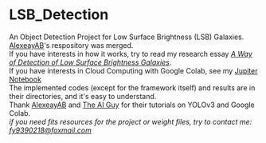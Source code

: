 # LSB_Detection
An Object Detection Project for Low Surface Brightness (LSB) Galaxies. [AlexeayAB](https://github.com//darknet#how-to-train-to-detect-your-custom-objects)'s respository was merged. <br/>If you have interests in how it works, try to read my research essay [*A Way of Detection of Low Surface Brightness Galaxies*](https://github.com/wannaAC/LSB_Detetion/blob/master/A%20Way%20of%20Detection%20of%20Low%20Surface%20Brightness%20Galaxies.pdf).<br/>If you have interests in Cloud Computing with Google Colab, see my [Jupiter Notebook](https://github.com/wannaAC/LSB_Detetion/blob/master/codes/YOLOv3_Colab.ipynb)<br/>The implemented codes (except for the framework itself) and results are in their directories, and it's easy to understand.<br/>Thank [AlexeayAB](https://github.com/AlexeyAB/darknet#how-to-train-to-detect-your-custom-objects) and [The AI Guy](https://www.youtube.com/watch?v=10joRJt39Ns&t=371s) for their tutorials on YOLOv3 and Google Colab.<br/>*if you need fits resources for the project or weight files, try to contact me: fy9390218@foxmail.com*
